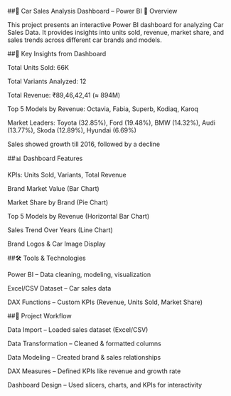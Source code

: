 ##🚗 Car Sales Analysis Dashboard – Power BI
📌 Overview

This project presents an interactive Power BI dashboard for analyzing Car Sales Data.
It provides insights into units sold, revenue, market share, and sales trends across different car brands and models.

##🎯 Key Insights from Dashboard

Total Units Sold: 66K

Total Variants Analyzed: 12

Total Revenue: ₹89,46,42,41 (≈ 894M)

Top 5 Models by Revenue: Octavia, Fabia, Superb, Kodiaq, Karoq

Market Leaders: Toyota (32.85%), Ford (19.48%), BMW (14.32%), Audi (13.77%), Skoda (12.89%), Hyundai (6.69%)

Sales showed growth till 2016, followed by a decline

##📊 Dashboard Features

KPIs: Units Sold, Variants, Total Revenue

Brand Market Value (Bar Chart)

Market Share by Brand (Pie Chart)

Top 5 Models by Revenue (Horizontal Bar Chart)

Sales Trend Over Years (Line Chart)

Brand Logos & Car Image Display

##🛠️ Tools & Technologies

Power BI – Data cleaning, modeling, visualization

Excel/CSV Dataset – Car sales data

DAX Functions – Custom KPIs (Revenue, Units Sold, Market Share)

##📂 Project Workflow

Data Import – Loaded sales dataset (Excel/CSV)

Data Transformation – Cleaned & formatted columns

Data Modeling – Created brand & sales relationships

DAX Measures – Defined KPIs like revenue and growth rate

Dashboard Design – Used slicers, charts, and KPIs for interactivity

